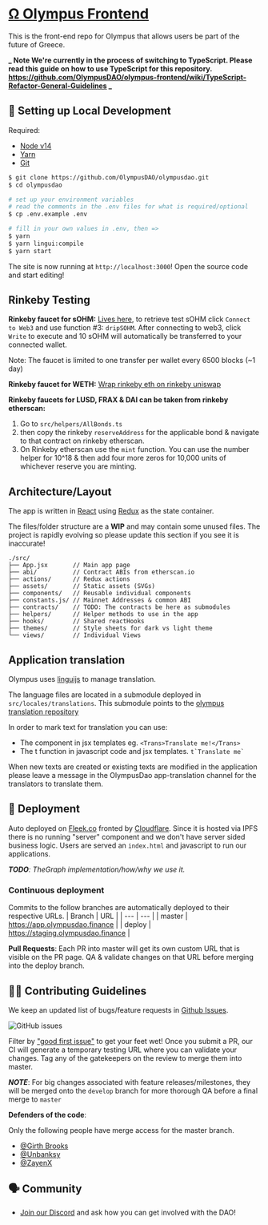 # [Ω Olympus Frontend](https://app.olympusdao.finance/)
This is the front-end repo for Olympus that allows users be part of the future of Greece. 

**_ Note We're currently in the process of switching to TypeScript. Please read  this  guide on how to use TypeScript for this repository. https://github.com/OlympusDAO/olympus-frontend/wiki/TypeScript-Refactor-General-Guidelines _**

##  🔧 Setting up Local Development

Required: 
- [Node v14](https://nodejs.org/download/release/latest-v14.x/)  
- [Yarn](https://classic.yarnpkg.com/en/docs/install/) 
- [Git](https://git-scm.com/downloads)


```bash
$ git clone https://github.com/OlympusDAO/olympusdao.git
$ cd olympusdao

# set up your environment variables
# read the comments in the .env files for what is required/optional
$ cp .env.example .env

# fill in your own values in .env, then =>
$ yarn
$ yarn lingui:compile
$ yarn start
```

The site is now running at `http://localhost:3000`!
Open the source code and start editing!

## Rinkeby Testing

**Rinkeby faucet for sOHM:**
[Lives here](https://rinkeby.etherscan.io/address/0x800B3d87b77361F0D1d903246cA1F51b5acb43c9#writeContract), to retrieve test sOHM click `Connect to Web3` and use function #3: `dripSOHM`. After connecting to web3, click `Write` to execute and 10 sOHM will automatically be transferred to your connected wallet.

Note: The faucet is limited to one transfer per wallet every 6500 blocks (~1 day)

**Rinkeby faucet for WETH:**
[Wrap rinkeby eth on rinkeby uniswap](https://app.uniswap.org/#/swap)

**Rinkeby faucets for LUSD, FRAX & DAI can be taken from rinkeby etherscan:**

1. Go to `src/helpers/AllBonds.ts`
2. then copy the rinkeby `reserveAddress` for the applicable bond & navigate to that contract on rinkeby etherscan. 
3. On Rinkeby etherscan use the `mint` function. You can use the number helper for 10^18 & then add four more zeros for 10,000 units of whichever reserve you are minting.

## Architecture/Layout
The app is written in [React](https://reactjs.org/) using [Redux](https://redux.js.org/) as the state container. 

The files/folder structure are a  **WIP** and may contain some unused files. The project is rapidly evolving so please update this section if you see it is inaccurate!

```
./src/
├── App.jsx       // Main app page
├── abi/          // Contract ABIs from etherscan.io
├── actions/      // Redux actions 
├── assets/       // Static assets (SVGs)
├── components/   // Reusable individual components
├── constants.js/ // Mainnet Addresses & common ABI
├── contracts/    // TODO: The contracts be here as submodules
├── helpers/      // Helper methods to use in the app
├── hooks/        // Shared reactHooks
├── themes/       // Style sheets for dark vs light theme
└── views/        // Individual Views
```

## Application translation

Olympus uses [linguijs](https://github.com/lingui/js-lingui) to manage translation.

The language files are located in a submodule deployed in `src/locales/translations`. This submodule points to the [olympus translation repository](https://github.com/OlympusDAO/olympus-translations)

In order to mark text for translation you can use:
- The <Trans> component in jsx templates eg. `<Trans>Translate me!</Trans>`
- The t function in javascript code and jsx templates. ``` t`Translate me` ```

When new texts are created or existing texts are modified in the application please leave a message in the OlympusDao app-translation channel for the translators to translate them.

## 🚀 Deployment
Auto deployed on [Fleek.co](http://fleek.co/) fronted by [Cloudflare](https://www.cloudflare.com/). Since it is hosted via IPFS there is no running "server" component and we don't have server sided business logic. Users are served an `index.html` and javascript to run our applications. 

_**TODO**: TheGraph implementation/how/why we use it._


### Continuous deployment
Commits to the follow branches are automatically deployed to their respective URLs.
| Branch | URL |
| --- | --- |
| master | https://app.olympusdao.finance |
| deploy | https://staging.olympusdao.finance |

**Pull Requests**:
Each PR into master will get its own custom URL that is visible on the PR page. QA & validate changes on that URL before merging into the deploy branch. 


## 👏🏽 Contributing Guidelines 

We keep an updated list of bugs/feature requests in [Github Issues](https://github.com/OlympusDAO/olympusdao/issues). 


![GitHub issues](https://img.shields.io/github/issues/olympusdao/olympusdao?style=flat-square)

Filter by ["good first issue"](https://github.com/OlympusDAO/olympusdao/issues?q=is%3Aopen+is%3Aissue+label%3A%22good+first+issue%22) to get your feet wet!
Once you submit a PR, our CI will generate a temporary testing URL where you can validate your changes. Tag any of the gatekeepers on the review to merge them into master. 

*__NOTE__*: For big changes associated with feature releases/milestones, they will be merged onto the `develop` branch for more thorough QA before a final merge to `master`


**Defenders of the code**: 

Only the following people have merge access for the master branch. 
* [@Girth Brooks](https://github.com/dwjanus)
* [@Unbanksy](https://github.com/unbanksy)
* [@ZayenX](https://github.com/lolchocotaco)


## 🗣 Community

* [Join our Discord](https://discord.gg/gGZUMVDuhQ) and ask how you can get involved with the DAO!

